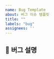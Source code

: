 ```yaml
---
name: Bug Template
about: 버그 이슈 템플릿
title: ""
labels: "bug"
assignees: ''
---
```


## 🐞 버그 설명

<!-- source code 내에서 어떻게해서 버그가 발생했는지 설명해주세요 -->
<!-- 스크린 샷, 작동 환경 (OS, device 등)과 관련이 있다면 추가해주세요 -->
